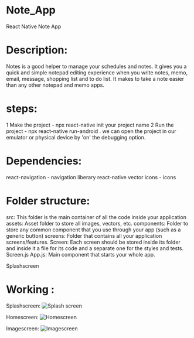 # Note_App
React Native Note App 

# Description:
Notes is a good helper to manage your schedules and notes. 
It gives you a quick and simple notepad editing experience when you write notes, memo, email, message, shopping list and to do list.
It makes to take a note easier than any other notepad and memo apps. 

 # steps:
1 Make the project - npx react-native init your project name 
2 Run the project  - npx react-native run-android . we can open the project in our emulator or physical device
by 'on' the debugging option.

# Dependencies:
 react-navigation - navigation liberary
 react-native vector icons - icons 

# Folder structure:
src: This folder is the main container of all the code inside your application
assets: Asset folder to store all images, vectors, etc.
components: Folder to store any common component that you use through your app (such as a generic button)
screens: Folder that contains all your application screens/features.
Screen: Each screen should be stored inside its folder and inside it a file for its code and a separate one for the styles and tests.
Screen.js
App.js: Main component that starts your whole app.

Splashscreen

# Working :
 Splashscreen: ![Splash screen](https://user-images.githubusercontent.com/95671276/166744427-b8cd4a47-26b4-402f-9c18-c5366d5bbea9.png)

 Homescreen: ![Homescreen](https://user-images.githubusercontent.com/95671276/166744301-4dba2182-339d-4778-bf3d-8e85eddc9c8d.png)
 
 Imagescreen: ![Imagescreen](https://user-images.githubusercontent.com/95671276/166744516-c912b74b-ae0c-46db-bcde-9cbecf70674c.png)





